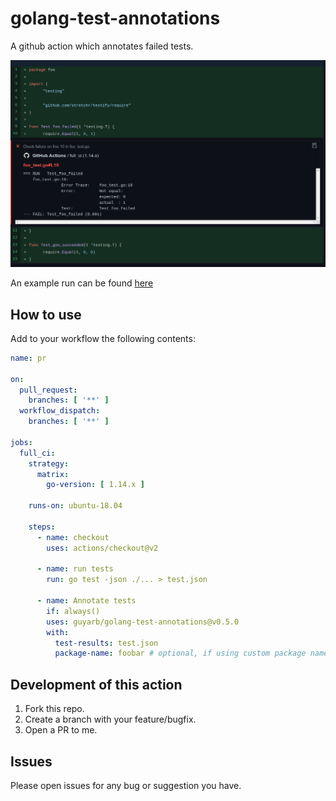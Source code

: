 # golang-test-annotations
A github action which annotates failed tests.

![GitHub Annotations](./static/example.png)

An example run can be found [here](https://github.com/guyarb/golang-test-annotations-example/actions/runs/505258482)

## How to use

Add to your workflow the following contents:

```yaml
name: pr

on:
  pull_request:
    branches: [ '**' ]
  workflow_dispatch:
    branches: [ '**' ]

jobs:
  full_ci:
    strategy:
      matrix:
        go-version: [ 1.14.x ]

    runs-on: ubuntu-18.04

    steps:
      - name: checkout
        uses: actions/checkout@v2

      - name: run tests
        run: go test -json ./... > test.json

      - name: Annotate tests
        if: always()
        uses: guyarb/golang-test-annotations@v0.5.0
        with:
          test-results: test.json
          package-name: foobar # optional, if using custom package name, github.com/owner/repo stripped from the pathname by default
```

## Development of this action

1. Fork this repo.
2. Create a branch with your feature/bugfix.
3. Open a PR to me.

## Issues
Please open issues for any bug or suggestion you have.
